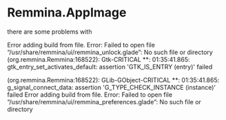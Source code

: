 # Remmina.AppImage

there are some problems with 


Error adding build from file. Error: Failed to open file “/usr/share/remmina/ui/remmina_unlock.glade”: No such file or directory
(org.remmina.Remmina:168522): Gtk-CRITICAL **: 01:35:41.865: gtk_entry_set_activates_default: assertion 'GTK_IS_ENTRY (entry)' failed

(org.remmina.Remmina:168522): GLib-GObject-CRITICAL **: 01:35:41.865: g_signal_connect_data: assertion 'G_TYPE_CHECK_INSTANCE (instance)' failed
Error adding build from file. Error: Failed to open file “/usr/share/remmina/ui/remmina_preferences.glade”: No such file or directory
